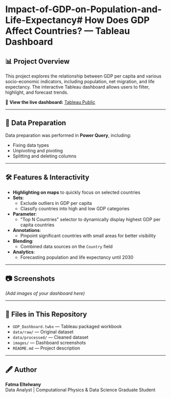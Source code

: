 # Impact-of-GDP-on-Population-and-Life-Expectancy# How Does GDP Affect Countries? — Tableau Dashboard

## 📊 Project Overview
This project explores the relationship between GDP per capita and various socio-economic indicators, including population, net migration, and life expectancy. The interactive Tableau dashboard allows users to filter, highlight, and forecast trends.

🔗 **View the live dashboard:** [Tableau Public](https://public.tableau.com/app/profile/fatma.mahmoud3742/viz/FinalProject_16751818833860/HowdoesGDPaffectcountries)

---

## 📂 Data Preparation
Data preparation was performed in **Power Query**, including:
- Fixing data types
- Unpivoting and pivoting
- Splitting and deleting columns

---

## 🛠 Features & Interactivity
- **Highlighting on maps** to quickly focus on selected countries  
- **Sets**:
  - Exclude outliers in GDP per capita
  - Classify countries into high and low GDP categories
- **Parameter**:
  - "Top N Countries" selector to dynamically display highest GDP per capita countries
- **Annotations**:
  - Pinpoint significant countries with small areas for better visibility
- **Blending**:
  - Combined data sources on the `Country` field
- **Analytics**:
  - Forecasting population and life expectancy until 2030

---

## 📷 Screenshots
*(Add images of your dashboard here)*

---

## 📁 Files in This Repository
- `GDP_Dashboard.twbx` — Tableau packaged workbook
- `data/raw/` — Original dataset
- `data/processed/` — Cleaned dataset
- `images/` — Dashboard screenshots
- `README.md` — Project description

---

## 🖋 Author
**Fatma Eltelwany**  
Data Analyst | Computational Physics & Data Science Graduate Student  
